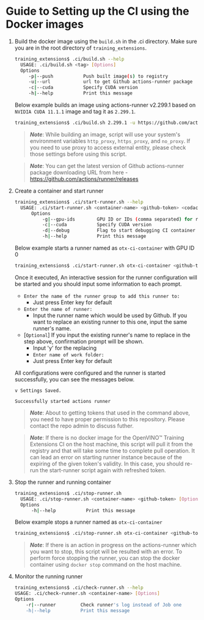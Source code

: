 # Guide to Setting up the CI using the Docker images

1. Build the docker image using the `build.sh` in the .ci directory.
   Make sure you are in the root directory of `training_extensions`.

   ```bash
   training_extensions$ .ci/build.sh --help
     USAGE: .ci/build.sh <tag> [Options]
     Options
        -p|--push           Push built image(s) to registry
        -u|--url            url to get Github actions-runner package
        -c|--cuda           Specify CUDA version
        -h|--help           Print this message
   ```

   Below example builds an image using actions-runner v2.299.1 based on `NVIDIA CUDA 11.1.1` image and tag it as `2.299.1`.

   ```bash
   training_extensions$ .ci/build.sh 2.299.1 -u https://github.com/actions/runner/releases/download/v2.299.1/actions-runner-linux-x64-2.299.1.tar.gz -c 11.1.1
   ```

   > **_Note_**: While building an image, script will use your system's environment variables `http_proxy`, `https_proxy`, and `no_proxy`. If you need to use proxy to access external entity, please check those settings before using this script.

   > **_Note_**: You can get the latest version of Github actions-runner package downloading URL from here - https://github.com/actions/runner/releases

1. Create a container and start runner

   ```bash
   training_extensions$ .ci/start-runner.sh --help
     USAGE: .ci/start-runner.sh <container-name> <github-token> <codacy-token> [Options]
         Options
             -g|--gpu-ids        GPU ID or IDs (comma separated) for runner or 'all'
             -c|--cuda           Specify CUDA version
             -d|--debug          Flag to start debugging CI container
             -h|--help           Print this message
   ```

   Below example starts a runner named as `otx-ci-container` with GPU ID 0

   ```bash
   training_extensions$ .ci/start-runner.sh otx-ci-container <github-token> <codacy-token> -g 0
   ```

   Once it executed, An interactive session for the runner configuration will be started and you should input some information to each prompt.

   - `Enter the name of the runner group to add this runner to:`
     - Just press Enter key for default
   - `Enter the name of runner:`
     - Input the runner name which would be used by Github. If you want to replace an existing runner to this one, input the same runner's name.
   - [`Optional`] If you input the existing runner's name to replace in the step above, confirmation prompt will be shown.
     - Input 'y' for the replacing
     - `Enter name of work folder:`
     - Just press Enter key for default

   All configurations were configured and the runner is started successfully, you can see the messages below.

   ```
   v Settings Saved.

   Successfully started actions runner
   ```

   > **_Note_**: About to getting tokens that used in the command above, you need to have proper permission to this repository. Please contact the repo admin to discuss futher.

   > **_Note_**: If there is no docker image for the OpenVINO™ Training Extensions CI on the host machine, this script will pull it from the registry and that will take some time to complete pull operation. It can lead an error on starting runner instance because of the expiring of the given token's validity. In this case, you should re-run the start-runner script again with refreshed token.

1. Stop the runner and running container

   ```bash
   training_extensions$ .ci/stop-runner.sh
     USAGE: .ci/stop-runner.sh <container-name> <github-token> [Options]
     Options
         -h|--help           Print this message
   ```

   Below example stops a runner named as `otx-ci-container`

   ```bash
   training_extensions$ .ci/stop-runner.sh otx-ci-container <github-token>
   ```

   > **_Note_**: If there is an action in progress on the actions-runner which you want to stop, this script will be resulted with an error. To perform force stopping the runner, you can stop the docker container using `docker stop` command on the host machine.

1. Monitor the running runner
   ```bash
   training_extensions$ .ci/check-runner.sh --help
   USAGE: .ci/check-runner.sh <container-name> [Options]
   Options
       -r|--runner         Check runner's log instead of Job one
       -h|--help           Print this message
   ```
